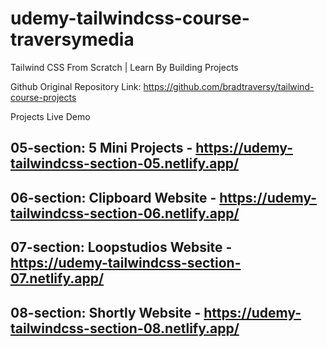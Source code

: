 # udemy-tailwindcss-course-traversymedia
 Tailwind CSS From Scratch | Learn By Building Projects

Github Original Repository Link: https://github.com/bradtraversy/tailwind-course-projects


Projects Live Demo

## 05-section: 5 Mini Projects     - https://udemy-tailwindcss-section-05.netlify.app/
## 06-section: Clipboard Website   - https://udemy-tailwindcss-section-06.netlify.app/
## 07-section: Loopstudios Website - https://udemy-tailwindcss-section-07.netlify.app/
## 08-section: Shortly Website     - https://udemy-tailwindcss-section-08.netlify.app/